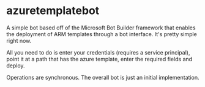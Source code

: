 # azuretemplatebot

A simple bot based off of the Microsoft Bot Builder framework that enables the deployment of ARM templates through a bot interface.  It's pretty simple right now.

All you need to do is enter your credentials (requires a service principal), point it at a path that has the azure template, enter the required fields and deploy.

Operations are synchronous.  The overall bot is just an initial implementation.